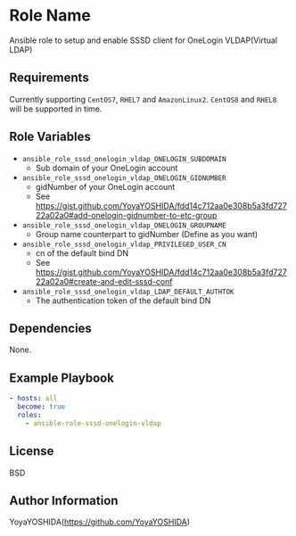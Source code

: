 Role Name
=========

Ansible role to setup and enable SSSD client for OneLogin VLDAP(Virtual LDAP)

Requirements
------------

Currently supporting `CentOS7`, `RHEL7` and `AmazonLinux2`. `CentOS8` and `RHEL8` will be supported in time.

Role Variables
--------------

- `ansible_role_sssd_onelogin_vldap_ONELOGIN_SUBDOMAIN`
    - Sub domain of your OneLogin account
- `ansible_role_sssd_onelogin_vldap_ONELOGIN_GIDNUMBER`
    - gidNumber of your OneLogin account
    - See https://gist.github.com/YoyaYOSHIDA/fdd14c712aa0e308b5a3fd72722a02a0#add-onelogin-gidnumber-to-etc-group
- `ansible_role_sssd_onelogin_vldap_ONELOGIN_GROUPNAME`
    - Group name counterpart to gidNumber (Define as you want)
- `ansible_role_sssd_onelogin_vldap_PRIVILEGED_USER_CN`
    - cn of the default bind DN
    - See https://gist.github.com/YoyaYOSHIDA/fdd14c712aa0e308b5a3fd72722a02a0#create-and-edit-sssd-conf
- `ansible_role_sssd_onelogin_vldap_LDAP_DEFAULT_AUTHTOK`
    - The authentication token of the default bind DN

Dependencies
------------

None.

Example Playbook
----------------

```yaml
- hosts: all
  become: true
  roles:
    - ansible-role-sssd-onelogin-vldap
```

License
-------

BSD

Author Information
------------------

YoyaYOSHIDA(https://github.com/YoyaYOSHIDA)

